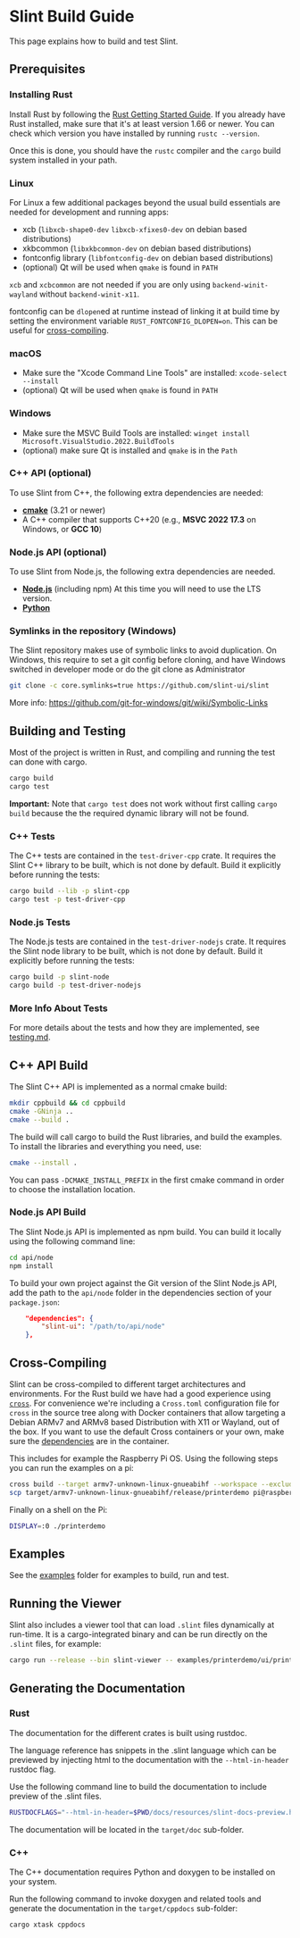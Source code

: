 # Slint Build Guide

This page explains how to build and test Slint.

## Prerequisites

### Installing Rust

Install Rust by following the [Rust Getting Started Guide](https://www.rust-lang.org/learn/get-started). If you already
have Rust installed, make sure that it's at least version 1.66 or newer. You can check which version you have installed
by running `rustc --version`.

Once this is done, you should have the `rustc` compiler and the `cargo` build system installed in your path.

### Linux

For Linux a few additional packages beyond the usual build essentials are needed for development and running apps:

- xcb (`libxcb-shape0-dev` `libxcb-xfixes0-dev` on debian based distributions)
- xkbcommon (`libxkbcommon-dev` on debian based distributions)
- fontconfig library (`libfontconfig-dev` on debian based distributions)
- (optional) Qt will be used when `qmake` is found in `PATH`

`xcb` and `xcbcommon` are not needed if you are only using `backend-winit-wayland` without `backend-winit-x11`.

fontconfig can be `dlopen`ed at runtime instead of linking it at build time by setting the
environment variable `RUST_FONTCONFIG_DLOPEN=on`. This can be useful for [cross-compiling](#cross-compiling).

### macOS

- Make sure the "Xcode Command Line Tools" are installed: `xcode-select --install`
- (optional) Qt will be used when `qmake` is found in `PATH`

### Windows

- Make sure the MSVC Build Tools are installed: `winget install Microsoft.VisualStudio.2022.BuildTools`
- (optional) make sure Qt is installed and `qmake` is in the `Path`

### C++ API (optional)

To use Slint from C++, the following extra dependencies are needed:

- **[cmake](https://cmake.org/download/)** (3.21 or newer)
- A C++ compiler that supports C++20 (e.g., **MSVC 2022 17.3** on Windows, or **GCC 10**)

### Node.js API (optional)

To use Slint from Node.js, the following extra dependencies are needed.

- **[Node.js](https://nodejs.org/en/)** (including npm) At this time you will need to use the LTS version.
- **[Python](https://www.python.org)**

### Symlinks in the repository (Windows)

The Slint repository makes use of symbolic links to avoid duplication.
On Windows, this require to set a git config before cloning, and have Windows
switched in developer mode or do the git clone as Administrator

```sh
git clone -c core.symlinks=true https://github.com/slint-ui/slint
```

More info: <https://github.com/git-for-windows/git/wiki/Symbolic-Links>

## Building and Testing

Most of the project is written in Rust, and compiling and running the test can
done with cargo.

```sh
cargo build
cargo test
```

**Important:** Note that `cargo test` does not work without first calling `cargo build` because the
the required dynamic library will not be found.

### C++ Tests

The C++ tests are contained in the `test-driver-cpp` crate. It requires the Slint C++ library to be built,
which is not done by default. Build it explicitly before running the tests:

```sh
cargo build --lib -p slint-cpp
cargo test -p test-driver-cpp
```

### Node.js Tests

The Node.js tests are contained in the `test-driver-nodejs` crate. It requires the Slint node library to be built,
which is not done by default. Build it explicitly before running the tests:

```sh
cargo build -p slint-node
cargo build -p test-driver-nodejs
```

### More Info About Tests

For more details about the tests and how they are implemented, see [testing.md](./testing.md).

## C++ API Build

The Slint C++ API is implemented as a normal cmake build:

```sh
mkdir cppbuild && cd cppbuild
cmake -GNinja ..
cmake --build .
```

The build will call cargo to build the Rust libraries, and build the examples.
To install the libraries and everything you need, use:

```sh
cmake --install .
```

You can pass `-DCMAKE_INSTALL_PREFIX` in the first cmake command in order to choose the installation location.

### Node.js API Build

The Slint Node.js API is implemented as npm build. You can build it locally using the following command line:

```sh
cd api/node
npm install
```

To build your own project against the Git version of the Slint Node.js API, add the path to the `api/node` folder
in the dependencies section of your `package.json`:

```json
    "dependencies": {
        "slint-ui": "/path/to/api/node"
    },
```

## Cross-Compiling

Slint can be cross-compiled to different target architectures and environments. For the Rust build we
have had a good experience using [`cross`](https://github.com/rust-embedded/cross). For convenience we're
including a `Cross.toml` configuration file for `cross` in the source tree along with Docker containers that
allow targeting a Debian ARMv7 and ARMv8 based Distribution with X11 or Wayland, out of the box. If you want to use the default Cross containers or your own, make sure the [dependencies](#Prerequisites) are in the container.

This includes for example the Raspberry Pi OS. Using the following steps you can run the examples on a
pi:

```sh
cross build --target armv7-unknown-linux-gnueabihf --workspace --exclude slint-node --release
scp target/armv7-unknown-linux-gnueabihf/release/printerdemo pi@raspberrypi.local:.
```

Finally on a shell on the Pi:

```sh
DISPLAY=:0 ./printerdemo
```

## Examples

See the [examples](/examples) folder for examples to build, run and test.

## Running the Viewer

Slint also includes a viewer tool that can load `.slint` files dynamically at run-time. It is a
cargo-integrated binary and can be run directly on the `.slint` files, for example:

```sh
cargo run --release --bin slint-viewer -- examples/printerdemo/ui/printerdemo.slint
```

## Generating the Documentation

### Rust

The documentation for the different crates is built using rustdoc.

The language reference has snippets in the .slint language which can be previewed by injecting
html to the documentation with the `--html-in-header` rustdoc flag.

Use the following command line to build the documentation to include preview of the .slint files.

```sh
RUSTDOCFLAGS="--html-in-header=$PWD/docs/resources/slint-docs-preview.html --html-in-header=$PWD/docs/resources/slint-docs-highlight.html" cargo doc --no-deps --features slint/document-features,slint/log
```

The documentation will be located in the `target/doc` sub-folder.

### C++

The C++ documentation requires Python and doxygen to be installed on your system.

Run the following command to invoke doxygen and related tools and generate the documentation in the `target/cppdocs` sub-folder:

```sh
cargo xtask cppdocs
```
